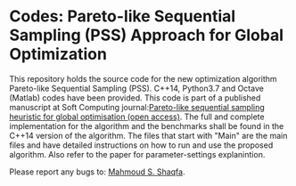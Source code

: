 # Codes: Pareto-like Sequential Sampling (PSS) Approach for Global Optimization

This repository holds the source code for the new optimization algorithm Pareto-like Sequential Sampling (PSS).
C++14, Python3.7 and Octave (Matlab) codes have been provided.
This code is part of a published manuscript at Soft Computing journal:[Pareto-like sequential sampling heuristic for global optimisation (open access)](https://link.springer.com/article/10.1007/s00500-021-05853-8).
The full and complete implementation for the algorithm and the benchmarks shall be found in the C++14 version of the algorithm.
The files that start with "Main" are the main files and have detailed instructions on how to run and use the proposed algorithm.
Also refer to the paper for parameter-settings explanintion.

Please report any bugs to: [Mahmoud S. Shaqfa](mailto:mahmoud.shaqfa@epfl.ch?subject=[GitHub]%20Source%20Pareto%20Optimizer).
